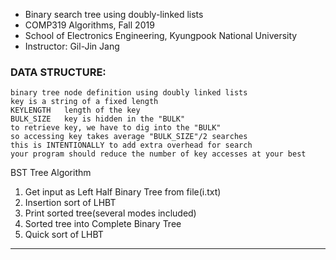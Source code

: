  * Binary search tree using doubly-linked lists
 * COMP319 Algorithms, Fall 2019
 * School of Electronics Engineering, Kyungpook National University
 * Instructor: Gil-Jin Jang

### DATA STRUCTURE:
```
binary tree node definition using doubly linked lists
key is a string of a fixed length
KEYLENGTH	length of the key
BULK_SIZE	key is hidden in the "BULK"
to retrieve key, we have to dig into the "BULK"
so accessing key takes average "BULK_SIZE"/2 searches
this is INTENTIONALLY to add extra overhead for search
your program should reduce the number of key accesses at your best
```

BST Tree Algorithm
1. Get input as Left Half Binary Tree from file(i.txt)
2. Insertion sort of LHBT
3. Print sorted tree(several modes included)
4. Sorted tree into Complete Binary Tree
5. Quick sort of LHBT
--------------------------------------------------------------

